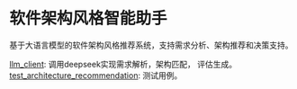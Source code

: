 # 软件架构风格智能助手

基于大语言模型的软件架构风格推荐系统，支持需求分析、架构推荐和决策支持。

[llm_client](app/llm_client.py): 调用deepseek实现需求解析，架构匹配， 评估生成。
[test_architecture_recommendation](tests/test_architecture_recommendation.py): 测试用例。